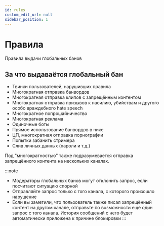 ```yaml
---
id: rules
custom_edit_url: null
sidebar_position: 1
---
```


# Правила
Правила выдачи глобальных банов

## За что выдаваётся глобальный бан
- Твинки пользователей, нарушивших правила
- Многократная отправка банвордов
- Многократная отправка клипов с запрещённым контентом
- Многократная отправка призывов к насилию, убийствам и другого особо враждебного hate speech
- Многократное попрошайничество
- Многократная реклама
- Одиночные боты
- Прямое использование банвордов в нике
- ЦП, многократная отправка порнографии
- Попытки забанить стримера
- Слив личных данных (пароли и т.д.)

Под "многократностью" также подразумевается отправка запрещённого контента на нескольких каналах.

:::note
- Модераторы глобальных банов могут отклонить запрос, если посчитают ситуацию спорной
- Отправляйте запрос только с того канала, с которого произошло нарушение
- Если вы заметили, что пользователь также писал запрещённый контент на другом канале, отправьте по возможности ещё один запрос с того канала. История сообщений с него будет автоматически приложена к причине блокировки 
:::